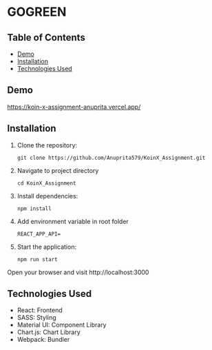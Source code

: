 # GOGREEN

## Table of Contents

- [Demo](#demo)
- [Installation](#installation)
- [Technologies Used](#technologies-used)


## Demo
https://koin-x-assignment-anuprita.vercel.app/

## Installation

1. Clone the repository:
   ```
   git clone https://github.com/Anuprita579/KoinX_Assignment.git
   ```
2. Navigate to project directory
   ```
   cd KoinX_Assignment
   ```
3. Install dependencies:
   ```
   npm install
   ```
4. Add environment variable in root folder
   ```
   REACT_APP_API=
   ```
5. Start the application:
   ```
   npm run start
   ```
Open your browser and visit http://localhost:3000

## Technologies Used
- React: Frontend
- SASS: Styling
- Material UI: Component Library
- Chart.js: Chart Library
- Webpack: Bundler

